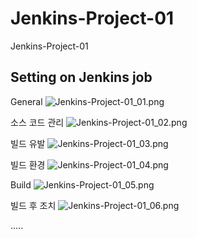 Jenkins-Project-01
==================

Jenkins-Project-01



Setting on Jenkins job
----------------------

General
![Jenkins-Project-01_01.png](/images/Jenkins-Project-01_01.png "Jenkins-Project-01_01.png")

소스 코드 관리
![Jenkins-Project-01_02.png](/images/Jenkins-Project-01_02.png "Jenkins-Project-01_02.png")

빌드 유발
![Jenkins-Project-01_03.png](/images/Jenkins-Project-01_03.png "Jenkins-Project-01_03.png")

빌드 환경
![Jenkins-Project-01_04.png](/images/Jenkins-Project-01_04.png "Jenkins-Project-01_04.png")

Build
![Jenkins-Project-01_05.png](/images/Jenkins-Project-01_05.png "Jenkins-Project-01_05.png")

빌드 후 조치
![Jenkins-Project-01_06.png](/images/Jenkins-Project-01_06.png "Jenkins-Project-01_06.png")








.....

